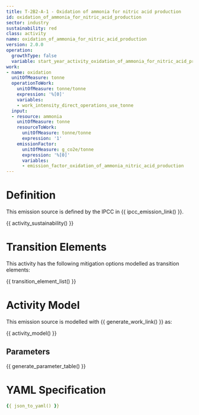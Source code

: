 ```yaml
---
title: T-2B2-A-1 - Oxidation of ammonia for nitric acid production
id: oxidation_of_ammonia_for_nitric_acid_production
sector: industry
sustainability: red
class: activity
name: oxidation_of_ammonia_for_nitric_acid_production
version: 2.0.0
operation:
  growthType: false
  variable: start_year_activity_oxidation_of_ammonia_for_nitric_acid_production
work:
- name: oxidation
  unitOfMeasure: tonne
  operationToWork:
    unitOfMeasure: tonne/tonne
    expression: '%[0]'
    variables:
    - work_intensity_direct_operations_use_tonne
  input:
  - resource: ammonia
    unitOfMeasure: tonne
    resourceToWork:
      unitOfMeasure: tonne/tonne
      expression: '1'
    emissionFactor:
      unitOfMeasure: g_co2e/tonne
      expression: '%[0]'
      variables:
      - emission_factor_oxidation_of_ammonia_nitric_acid_production
---
```

# Definition
This emission source is defined by the IPCC in {{ ipcc_emission_link() }}.


{{ activity_sustainability() }}

# Transition Elements

This activity has the following mitigation options modelled as transition elements:

{{ transition_element_list() }}

# Activity Model
This emission source is modelled with {{ generate_work_link() }} as:

{{ activity_model() }}

## Parameters

{{ generate_parameter_table() }}

# YAML Specification

```yaml
{{ json_to_yaml() }}
```